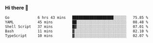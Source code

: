 ### Hi there 👋

<!--
**yeya24/yeya24** is a ✨ _special_ ✨ repository because its `README.md` (this file) appears on your GitHub profile.

Here are some ideas to get you started:

- 🔭 I’m currently working on ...
- 🌱 I’m currently learning ...
- 👯 I’m looking to collaborate on ...
- 🤔 I’m looking for help with ...
- 💬 Ask me about ...
- 📫 How to reach me: ...
- 😄 Pronouns: ...
- ⚡ Fun fact: ...
-->

<!--START_SECTION:waka-->

```txt
Go             6 hrs 43 mins   ███████████████████░░░░░░   75.85 %
YAML           45 mins         ██░░░░░░░░░░░░░░░░░░░░░░░   08.48 %
Shell Script   37 mins         █▓░░░░░░░░░░░░░░░░░░░░░░░   07.01 %
Bash           11 mins         ▓░░░░░░░░░░░░░░░░░░░░░░░░   02.10 %
TypeScript     10 mins         ▓░░░░░░░░░░░░░░░░░░░░░░░░   02.07 %
```

<!--END_SECTION:waka-->
